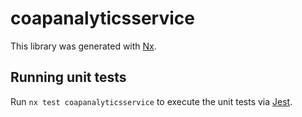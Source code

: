 # coapanalyticsservice

This library was generated with [Nx](https://nx.dev).

## Running unit tests

Run `nx test coapanalyticsservice` to execute the unit tests via [Jest](https://jestjs.io).
